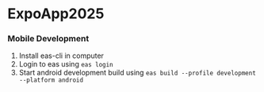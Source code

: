 # ExpoApp2025

### Mobile Development
1. Install eas-cli in computer
2. Login to eas using `eas login`
3. Start android development build using `eas build --profile development --platform android`


